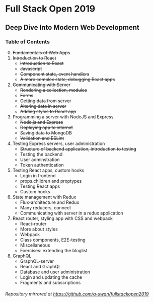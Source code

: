 # Full Stack Open 2019
## Deep Dive Into Modern Web Development

### Table of Contents
0. ~~Fundamentals of Web Apps~~
1. ~~Introduction to React~~
    * ~~Introduction to React~~
    * ~~Javascript~~
    * ~~Component state, event handlers~~
    * ~~A more complex state, debugging React apps~~
2. ~~Communicating with Server~~
    * ~~Rendering a collection, modules~~
    * ~~Forms~~
    * ~~Getting data from server~~
    * ~~Altering data in server~~
    * ~~Adding styles to React app~~
3. ~~Programming a server with NodeJS and Express~~
    * ~~Node.js and Express~~
    * ~~Deploying app to internet~~
    * ~~Saving data to MongoDB~~
    * ~~Validation and ESLint~~
4. Testing Express servers, user administration
    * ~~Structure of backend application, introduction to testing~~
    * Testing the backend
    * User adminstration
    * Token authentication
5. Testing React apps, custom hooks
    * Login in frontend
    * props.children and proptypes
    * Testing React apps
    * Custom hooks
6. State management with Redux
    * Flux-architecture and Redux
    * Many reducers, connect
    * Communicating with server in a redux application
7. React router, styling app with CSS and webpack
    * React-router
    * More about styles
    * Webpack
    * Class components, E2E-testing
    * Miscellaneous
    * Exercises: extending the bloglist
8. GraphQL
    * GraphQL-server
    * React and GraphQL
    * Database and user administration
    * Login and updating the cache
    * Fragments and subscriptions

###### Repository mirrored at https://github.com/a-swan/fullstackopen2019
